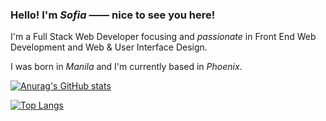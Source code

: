 ### Hello! I'm *Sofia* —— nice to see you here!

I'm a Full Stack Web Developer focusing and *passionate* in Front End Web Development and Web & User Interface Design. 

I was born in *Manila* and I'm currently based in *Phoenix*.

[![Anurag's GitHub stats](https://github-readme-stats.vercel.app/api?username=sofversoza&show_icons=true&theme=dracula)](https://github.com/anuraghazra/github-readme-stats)

[![Top Langs](https://github-readme-stats.vercel.app/api/top-langs/?username=sofversoza&layout=compact&show_icons=true&theme=dracula)](https://github.com/sofversoza/github-readme-stats)



<!--
**sofversoza/sofversoza** is a ✨ _special_ ✨ repository because its `README.md` (this file) appears on your GitHub profile.

Here are some ideas to get you started:

- 🔭 I’m currently working on ...
- 🌱 I’m currently learning ...
- 👯 I’m looking to collaborate on ...
- 🤔 I’m looking for help with ...
- 💬 Ask me about ...
- 📫 How to reach me: ...
- 😄 Pronouns: ...
- ⚡ Fun fact: ...
-->
